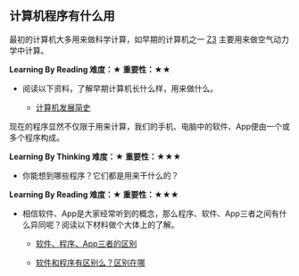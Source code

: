 ## 计算机程序有什么用

最初的计算机大多用来做科学计算，如早期的计算机之一
[Z3](https://en.wikipedia.org/wiki/Z3_(computer))
主要用来做空气动力学中计算。

**Learning By Reading 难度：★ 重要性：★★**

- 阅读以下资料，了解早期计算机长什么样，用来做什么。

  - [计算机发展简史](http://www.360doc.com/content/15/1220/20/1204156_521783304.shtml)

现在的程序显然不仅限于用来计算，我们的手机、电脑中的软件、App便由一个或多个程序构成。

**Learning By Thinking 难度：★ 重要性：★★★**

- 你能想到哪些程序？它们都是用来干什么的？

**Learning By Reading 难度：★ 重要性：★★★**

- 相信软件、App是大家经常听到的概念，那么程序、软件、App三者之间有什么异同呢？阅读以下材料做个大体上的了解。

  - [软件、程序、App三者的区别](https://teamtreehouse.com/community/the-difference-between-application-program-software)

  - [软件和程序有区别么？区别在哪](https://www.guokr.com/question/544735/)

